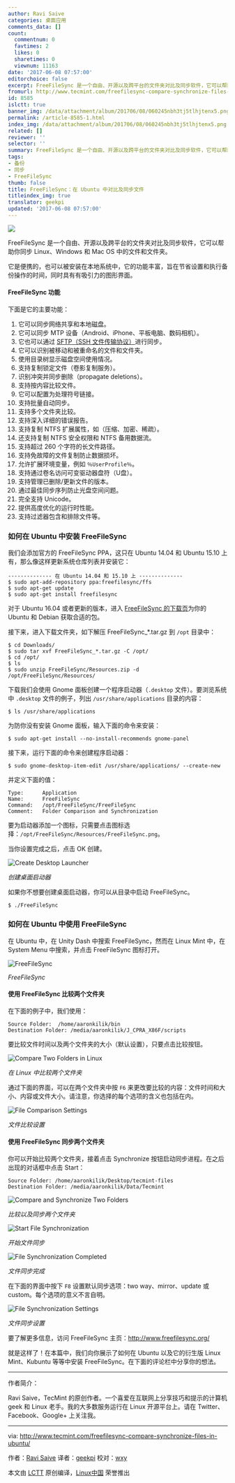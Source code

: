 ```yaml
---
author: Ravi Saive
categories: 桌面应用
comments_data: []
count:
  commentnum: 0
  favtimes: 2
  likes: 0
  sharetimes: 0
  viewnum: 11163
date: '2017-06-08 07:57:00'
editorchoice: false
excerpt: FreeFileSync 是一个自由、开源以及跨平台的文件夹对比及同步软件，它可以帮助你同步 Linux、Windows 和 Mac OS 中的文件和文件夹。
fromurl: http://www.tecmint.com/freefilesync-compare-synchronize-files-in-ubuntu/
id: 8585
islctt: true
banner_img: /data/attachment/album/201706/08/060245nbh3tj5tlhjtenx5.png
permalink: /article-8585-1.html
index_img: /data/attachment/album/201706/08/060245nbh3tj5tlhjtenx5.png.thumb.jpg
related: []
reviewer: ''
selector: ''
summary: FreeFileSync 是一个自由、开源以及跨平台的文件夹对比及同步软件，它可以帮助你同步 Linux、Windows 和 Mac OS 中的文件和文件夹。
tags:
- 备份
- 同步
- FreeFileSync
thumb: false
title: FreeFileSync：在 Ubuntu 中对比及同步文件
titleindex_img: true
translator: geekpi
updated: '2017-06-08 07:57:00'
---
```


![](/data/attachment/album/201706/08/060245nbh3tj5tlhjtenx5.png)


FreeFileSync 是一个自由、开源以及跨平台的文件夹对比及同步软件，它可以帮助你同步 Linux、Windows 和 Mac OS 中的文件和文件夹。


它是便携的，也可以被安装在本地系统中，它的功能丰富，旨在节省设置和执行备份操作的时间，同时具有有吸引力的图形界面。


#### FreeFileSync 功能


下面是它的主要功能：


1. 它可以同步网络共享和本地磁盘。
2. 它可以同步 MTP 设备（Android、iPhone、平板电脑、数码相机）。
3. 它也可以通过 [SFTP（SSH 文件传输协议）](http://www.tecmint.com/sftp-command-examples/)进行同步。
4. 它可以识别被移动和被重命名的文件和文件夹。
5. 使用目录树显示磁盘空间使用情况。
6. 支持复制锁定文件（卷影复制服务）。
7. 识别冲突并同步删除（propagate deletions）。
8. 支持按内容比较文件。
9. 它可以配置为处理符号链接。
10. 支持批量自动同步。
11. 支持多个文件夹比较。
12. 支持深入详细的错误报告。
13. 支持复制 NTFS 扩展属性，如（压缩、加密、稀疏）。
14. 还支持复制 NTFS 安全权限和 NTFS 备用数据流。
15. 支持超过 260 个字符的长文件路径。
16. 支持免故障的文件复制防止数据损坏。
17. 允许扩展环境变量，例如 `％UserProfile％`。
18. 支持通过卷名访问可变驱动器盘符（U盘）。
19. 支持管理已删除/更新文件的版本。
20. 通过最佳同步序列防止光盘空间问题。
21. 完全支持 Unicode。
22. 提供高度优化的运行时性能。
23. 支持过滤器包含和排除文件等。


### 如何在 Ubuntu 中安装 FreeFileSync


我们会添加官方的 FreeFileSync PPA，这只在 Ubuntu 14.04 和 Ubuntu 15.10 上有，那么像这样更新系统仓库列表并安装它：



```
-------------- 在 Ubuntu 14.04 和 15.10 上 -------------- 
$ sudo apt-add-repository ppa:freefilesync/ffs
$ sudo apt-get update
$ sudo apt-get install freefilesync

```

对于 Ubuntu 16.04 或者更新的版本，进入 [FreeFileSync 的下载页](http://www.freefilesync.org/download.php)为你的 Ubuntu 和 Debian 获取合适的包。


接下来，进入下载文件夹，如下解压 FreeFileSync\_\*.tar.gz 到 `/opt` 目录中：



```
$ cd Downloads/
$ sudo tar xvf FreeFileSync_*.tar.gz -C /opt/
$ cd /opt/
$ ls
$ sudo unzip FreeFileSync/Resources.zip -d /opt/FreeFileSync/Resources/

```

下载我们会使用 Gnome 面板创建一个程序启动器（`.desktop` 文件）。要浏览系统中 `.desktop` 文件的例子，列出 `/usr/share/applications` 目录的内容：



```
$ ls /usr/share/applications

```

为防你没有安装 Gnome 面板，输入下面的命令来安装：



```
$ sudo apt-get install --no-install-recommends gnome-panel

```

接下来，运行下面的命令来创建程序启动器：



```
$ sudo gnome-desktop-item-edit /usr/share/applications/ --create-new

```

并定义下面的值：



```
Type:      Application 
Name:      FreeFileSync
Command:   /opt/FreeFileSync/FreeFileSync       
Comment:   Folder Comparison and Synchronization

```

要为启动器添加一个图标，只需要点击图标选择：`/opt/FreeFileSync/Resources/FreeFileSync.png`。


当你设置完成之后，点击 OK 创建。


![Create Desktop Launcher](/data/attachment/album/201706/08/060254dox95899b88ibpx4.png)


*创建桌面启动器*


如果你不想要创建桌面启动器，你可以从目录中启动 FreeFileSync。



```
$ ./FreeFileSync

```

### 如何在 Ubuntu 中使用 FreeFileSync


在 Ubuntu 中，在 Unity Dash 中搜索 FreeFileSync，然而在 Linux Mint 中，在 System Menu 中搜索，并点击 FreeFileSync 图标打开。


![FreeFileSync ](/data/attachment/album/201706/08/060256lsszsaxoops7xs6a.png)


*FreeFileSync*


#### 使用 FreeFileSync 比较两个文件夹


在下面的例子中，我们使用：



```
Source Folder:  /home/aaronkilik/bin
Destination Folder: /media/aaronkilik/J_CPRA_X86F/scripts

```

要比较文件时间以及两个文件夹的大小（默认设置），只要点击比较按钮。


![Compare Two Folders in Linux](/data/attachment/album/201706/08/060257irjz7zrdri2rajmd.png)


*在 Linux 中比较两个文件夹*


通过下面的界面，可以在两个文件夹中按 `F6` 来更改要比较的内容：文件时间和大小、内容或文件大小。请注意，你选择的每个选项的含义也包括在内。


![File Comparison Settings](/data/attachment/album/201706/08/060258lx2xawya32h2rx43.png)


*文件比较设置*


#### 使用 FreeFileSync 同步两个文件夹


你可以开始比较两个文件夹，接着点击 Synchronize 按钮启动同步进程。在之后出现的对话框中点击 Start：



```
Source Folder: /home/aaronkilik/Desktop/tecmint-files
Destination Folder: /media/aaronkilik/Data/Tecmint

```

![Compare and Synchronize Two Folders](/data/attachment/album/201706/08/060259vv74w8h9rv9v7hzr.png)


*比较以及同步两个文件夹*


![Start File Synchronization](/data/attachment/album/201706/08/060302ndisjesjkcukujce.png)


*开始文件同步*


![File Synchronization Completed](/data/attachment/album/201706/08/060303u33w7fzs7uvrrssg.png)


*文件同步完成*


在下面的界面中按下 `F8` 设置默认同步选项：two way、mirror、update 或 custom。每个选项的意义不言自明。


![File Synchronization Settings](/data/attachment/album/201706/08/060304vjkjj8jupzjppjqy.png)


*文件同步设置*


要了解更多信息，访问 FreeFileSync 主页：<http://www.freefilesync.org/>


就是这样了！在本篇中，我们向你展示了如何在 Ubuntu 以及它的衍生版 Linux Mint、Kubuntu 等等中安装 FreeFileSync。在下面的评论栏中分享你的想法。




---


作者简介：


Ravi Saive，TecMint 的原创作者。一个喜爱在互联网上分享技巧和提示的计算机 geek 和 Linux 老手。我的大多数服务运行在 Linux 开源平台上。请在 Twitter、Facebook、Google+ 上关注我。




---


via: <http://www.tecmint.com/freefilesync-compare-synchronize-files-in-ubuntu/>


作者：[Ravi Saive](http://www.tecmint.com/author/admin/) 译者：[geekpi](https://github.com/geekpi) 校对：[wxy](https://github.com/wxy)


本文由 [LCTT](https://github.com/LCTT/TranslateProject) 原创编译，[Linux中国](https://linux.cn/) 荣誉推出